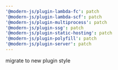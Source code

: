 ```yaml
---
'@modern-js/plugin-lambda-fc': patch
'@modern-js/plugin-lambda-scf': patch
'@modern-js/plugin-multiprocess': patch
'@modern-js/plugin-ssg': patch
'@modern-js/plugin-static-hosting': patch
'@modern-js/plugin-polyfill': patch
'@modern-js/plugin-server': patch
---
```


migrate to new plugin style
